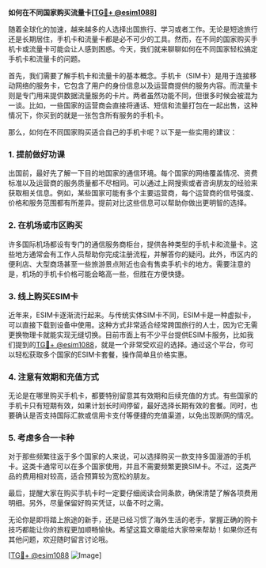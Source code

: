 **如何在不同国家购买流量卡[[TG💪+ @esim1088](https://t.me/s/esim1088)]**

随着全球化的加速，越来越多的人选择出国旅行、学习或者工作。无论是短途旅行还是长期居住，手机卡和流量卡都是必不可少的工具。然而，在不同的国家购买手机卡或流量卡可能会让人感到困惑。今天，我们就来聊聊如何在不同国家轻松搞定手机卡和流量卡的问题。

首先，我们需要了解手机卡和流量卡的基本概念。手机卡（SIM卡）是用于连接移动网络的服务卡，它包含了用户的身份信息以及运营商提供的服务内容。而流量卡则是专门用来提供数据流量服务的卡片。两者虽然功能不同，但很多时候会被混为一谈。比如，一些国家的运营商会直接将通话、短信和流量打包在一起出售，这种情况下，你买到的就是一张包含所有服务的手机卡。

那么，如何在不同国家购买适合自己的手机卡呢？以下是一些实用的建议：

### 1. 提前做好功课

出国前，最好先了解一下目的地国家的通信环境。每个国家的网络覆盖情况、资费标准以及运营商的服务质量都不尽相同。可以通过上网搜索或者咨询朋友的经验来获取相关信息。例如，某些国家可能有多个主要运营商，每个运营商的信号强度、价格和服务范围都有所差异。提前对比这些信息可以帮助你做出更明智的选择。

### 2. 在机场或市区购买

许多国际机场都设有专门的通信服务商柜台，提供各种类型的手机卡和流量卡。这些地方通常会有工作人员帮助你完成注册流程，并解答你的疑问。此外，市区内的便利店、大型商场甚至一些旅游景点附近也会有售卖手机卡的地方。需要注意的是，机场的手机卡价格可能会略高一些，但胜在方便快捷。

### 3. 线上购买ESIM卡

近年来，ESIM卡逐渐流行起来。与传统实体SIM卡不同，ESIM卡是一种虚拟卡，可以直接下载到设备中使用。这种方式非常适合经常跨国旅行的人士，因为它无需更换物理卡就能实现无缝切换。目前市面上有不少平台提供ESIM卡服务，比如我们提到的[TG💪+ @esim1088](https://t.me/s/esim1088)，就是一个非常受欢迎的选择。通过这个平台，你可以轻松获取多个国家的ESIM卡套餐，操作简单且价格实惠。

### 4. 注意有效期和充值方式

无论是在哪里购买手机卡，都要特别留意其有效期和后续充值的方式。有些国家的手机卡只有短期有效，如果计划长时间停留，最好选择长期有效的套餐。同时，也要确认是否支持国际汇款或信用卡支付等便捷的充值渠道，以免出现断网的情况。

### 5. 考虑多合一卡种

对于那些频繁往返于多个国家的人来说，可以选择购买一款支持多国漫游的手机卡。这类卡通常可以在多个国家使用，并且不需要频繁更换SIM卡。不过，这类产品的费用相对较高，适合预算较为宽松的朋友。

最后，提醒大家在购买手机卡时一定要仔细阅读合同条款，确保清楚了解各项费用明细。另外，尽量保留好购买凭证，以备不时之需。

无论你是即将踏上旅途的新手，还是已经习惯了海外生活的老手，掌握正确的购卡技巧都能让你的旅程更加顺畅愉快。希望这篇文章能给大家带来帮助！如果你还有其他问题，欢迎随时留言讨论哦。

[[TG💪+ @esim1088](https://t.me/s/esim1088) ![Image](https://i.postimg.cc/4NQfJmqS/Snipaste-2025-05-13-00-14-12.png)]